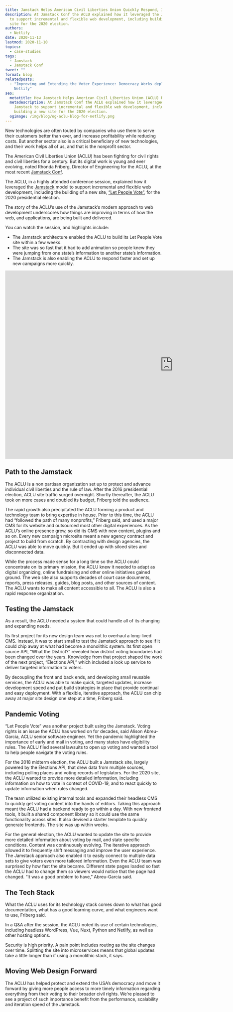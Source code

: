 ```yaml
---
title: Jamstack Helps American Civil Liberties Union Quickly Respond, Inform
description: At Jamstack Conf the ACLU explained how it leveraged the Jamstack
  to support incremental and flexible web development, including building a new
  site for the 2020 election.
authors:
  - Netlify
date: 2020-11-13
lastmod: 2020-11-10
topics:
  - case-studies
tags:
  - Jamstack
  - Jamstack Conf
tweet: ""
format: blog
relatedposts:
  - "Improving and Extending the Voter Experience: Democracy Works deploys with
    Netlify"
seo:
  metatitle: How Jamstack Helps American Civil Liberties Union (ACLU) Respond
  metadescription: At Jamstack Conf the ACLU explained how it leveraged the
    Jamstack to support incremental and flexible web development, including
    building a new site for the 2020 election.
  ogimage: /img/blog/og-aclu-blog-for-netlify.png
---
```

New technologies are often touted by companies who use them to serve their customers better than ever, and increase profitability while reducing costs. But another sector also is a critical beneficiary of new technologies, and their work helps all of us, and that is the nonprofit sector.

The American Civil Liberties Union (ACLU) has been fighting for civil rights and civil liberties for a century. But its digital work is young and ever evolving, noted Rhonda Friberg, Director of Engineering for the ACLU, at the most recent [Jamstack Conf](https://jamstackconf.com/2020/october/).

The ACLU, in a highly attended conference session, explained how it leveraged the [Jamstack](https://jamstack.org/) model to support incremental and flexible web development, including the building of a new site, [“Let People Vote”](https://www.aclu.org/voter/), for the 2020 presidential election.

The story of the ACLU’s use of the Jamstack’s modern approach to web development underscores how things are improving in terms of how the web, and applications, are being built and delivered.

You can watch the session, and highlights include:

* The Jamstack architecture enabled the ACLU to build its Let People Vote site within a few weeks.
* The site was so fast that it had to add animation so people knew they were jumping from one state’s information to another state’s information.
* The Jamstack is also enabling the ACLU to respond faster and set up new campaigns more quickly.

<iframe width="1076" height="605" src="https://www.youtube.com/embed/0IMMaX62ezY" frameborder="0" allow="accelerometer; autoplay; clipboard-write; encrypted-media; gyroscope; picture-in-picture" allowfullscreen></iframe>

## Path to the Jamstack

The ACLU is a non partisan organization set up to protect and advance individual civil liberties and the rule of law. After the 2016 presidential election, ACLU site traffic surged overnight. Shortly thereafter, the ACLU took on more cases and doubled its budget, Friberg told the audience.

The rapid growth also precipitated the ACLU forming a product and technology team to bring expertise in house. Prior to this time, the ACLU had “followed the path of many nonprofits,” Friberg said, and used a major CMS for its website and outsourced most other digital experiences. As the ACLU’s online presence grew, so did its CMS with new content, plugins and so on. Every new campaign microsite meant a new agency contract and project to build from scratch. By contracting with design agencies, the ACLU was able to move quickly. But it ended up with siloed sites and disconnected data.

While the process made sense for a long time so the ACLU could concentrate on its primary mission, the ACLU knew it needed to adapt as digital organizing, online fundraising and other online initiatives gained ground. The web site also supports decades of court case documents, reports, press releases, guides, blog posts, and other sources of content. The ACLU wants to make all content accessible to all. The ACLU is also a rapid response organization.

## Testing the Jamstack

As a result, the ACLU needed a system that could handle all of its changing and expanding needs.

Its first project for its new design team was not to overhaul a long-lived CMS. Instead, it was to start small to test the Jamstack approach to see if it could chip away at what had become a monolithic system. Its first open source API, “What the District?” revealed how district voting boundaries had been changed over the years. Knowledge from that project shaped the work of the next project, “Elections API,” which included a look up service to deliver targeted information to voters.

By decoupling the front and back ends, and developing small reusable services, the ACLU was able to make quick, targeted updates, increase development speed and put build strategies in place that provide continual and easy deployment. With a flexible, iterative approach, the ACLU can chip away at major site design one step at a time, Friberg said.

## Pandemic Voting

“Let People Vote” was another project built using the Jamstack. Voting rights is an issue the ACLU has worked on for decades, said Alison Abreu-Garcia, ACLU senior software engineer. Yet the pandemic highlighted the importance of early and mail in voting, and many states have eligibility rules. The ACLU filed several lawsuits to open up voting and wanted a tool to help people navigate the voting rules.

For the 2018 midterm election, the ACLU built a Jamstack site, largely powered by the Elections API, that drew data from multiple sources, including polling places and voting records of legislators. For the 2020 site, the ACLU wanted to provide more detailed information, including information on how to vote in context of COVID-19, and to react quickly to update information when rules changed.

The team utilized existing internal tools and expanded their headless CMS to quickly get voting content into the hands of editors. Taking this approach meant the ACLU had a backend ready to go within a day. With new frontend tools, it built a shared component library so it could use the same functionality across sites. It also devised a starter template to quickly generate frontends. The site was up within weeks.

For the general election, the ACLU wanted to update the site to provide more detailed information about voting by mail, and state specific conditions. Content was continuously evolving. The iterative approach allowed it to frequently shift messaging and improve the user experience. The Jamstack approach also enabled it to easily connect to multiple data sets to give voters even more tailored information. Even the ACLU team was surprised by how fast the site became. Different state pages loaded so fast the ACLU had to change them so viewers would notice that the page had changed. “It was a good problem to have,” Abreu-Garcia said.

## The Tech Stack

What the ACLU uses for its technology stack comes down to what has good documentation, what has a good learning curve, and what engineers want to use, Friberg said.

In a Q&A after the session, the ACLU noted its use of certain technologies, including headless WordPress, Vue, Nuxt, Python and Netlify, as well as other hosting options.

Security is high priority. A pain point includes routing as the site changes over time. Splitting the site into microservices means that global updates take a little longer than if using a monolithic stack, it says.

## Moving Web Design Forward

The ACLU has helped protect and extend the USA’s democracy and move it forward by giving more people access to more timely information regarding everything from their voting to their broader civil rights. We’re pleased to see a project of such importance benefit from the performance, scalability and iteration speed of the Jamstack.
